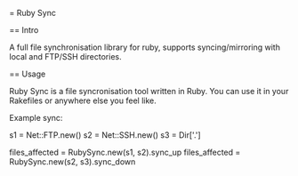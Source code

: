 = Ruby Sync

== Intro

A full file synchronisation library for ruby, supports syncing/mirroring with local and FTP/SSH directories.

== Usage

Ruby Sync is a file syncronisation tool written in Ruby. You can use it in your Rakefiles or anywhere else you feel like.

Example sync:

  s1 = Net::FTP.new()
  s2 = Net::SSH.new()
  s3 = Dir['.']
  
  files_affected = RubySync.new(s1, s2).sync_up
  files_affected = RubySync.new(s2, s3).sync_down